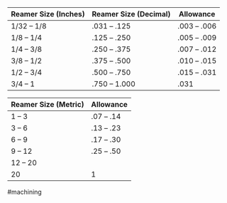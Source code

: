 | Reamer Size (Inches) | Reamer Size (Decimal) | Allowance         |
| -------------------- | --------------------- | ----------------- |
| 1/32 &ndash; 1/8     | .031 &ndash; .125     | .003 &ndash; .006 |
| 1/8 &ndash; 1/4      | .125 &ndash; .250     | .005 &ndash; .009 |
| 1/4 &ndash; 3/8      | .250 &ndash; .375     | .007 &ndash; .012 |
| 3/8 &ndash; 1/2      | .375 &ndash; .500     | .010 &ndash; .015 |
| 1/2 &ndash; 3/4      | .500 &ndash; .750     | .015 &ndash; .031 |
| 3/4 &ndash; 1        | .750 &ndash; 1.000    | .031              |


| Reamer Size (Metric) | Allowance       |
| -------------------- | --------------- |
| 1 &ndash; 3          | .07 &ndash; .14 |
| 3 &ndash; 6          | .13 &ndash; .23 |
| 6 &ndash; 9          | .17 &ndash; .30 |
| 9 &ndash; 12         | .25 &ndash; .50 |
| 12 &ndash; 20        |                 |
| 20                   | 1               |

#machining